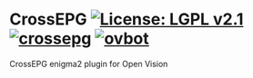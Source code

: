 CrossEPG [![License: LGPL v2.1](https://img.shields.io/badge/License-LGPL%20v2.1-blue.svg)](https://www.gnu.org/licenses/lgpl-2.1) [![crossepg](https://github.com/OpenVisionE2/CrossEPG/actions/workflows/crossepg.yml/badge.svg)](https://github.com/OpenVisionE2/CrossEPG/actions/workflows/crossepg.yml) [![ovbot](https://github.com/OpenVisionE2/CrossEPG/actions/workflows/ovbot.yml/badge.svg)](https://github.com/OpenVisionE2/CrossEPG/actions/workflows/ovbot.yml)
========
CrossEPG enigma2 plugin for Open Vision
